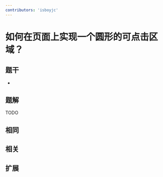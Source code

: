 ```yaml
---
contributors: 'isboyjc'
---
```


# 如何在页面上实现一个圆形的可点击区域？


## 题干

- 



## 题解

<!-- ::: details 点我查看题解 -->

  TODO

<!-- ::: -->



## 相同


## 相关


## 扩展

